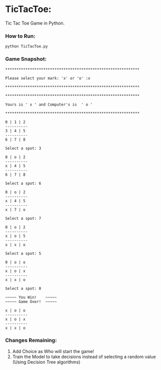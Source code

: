 # TicTacToe:
Tic Tac Toe Game in Python.

### How to Run:
```
python TicTacToe.py
```
### Game Snapshot:
```
************************************************************

Please select your mark: 'x' or 'o' :x

************************************************************

************************************************************

Yours is ' x ' and Computer's is  ' o '

************************************************************

0 | 1 | 2
----------
3 | 4 | 5
----------
6 | 7 | 8

Select a spot: 3

0 | o | 2
----------
x | 4 | 5
----------
6 | 7 | 8

Select a spot: 6

0 | o | 2
----------
x | 4 | 5
----------
x | 7 | o

Select a spot: 7

0 | o | 2
----------
x | o | 5
----------
x | x | o

Select a spot: 5

0 | o | o
----------
x | o | x
----------
x | x | o

Select a spot: 0

~~~~~ You Win!    ~~~~~
~~~~~ Game Over!  ~~~~~

x | o | o
----------
x | o | x
----------
x | x | o
```
### Changes Remaining:
1. Add Choice as Who will start the game! 
2. Train the Model to take decisions instead of selecting a random value (Using Decision Tree algorithms)
